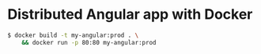 # Distributed Angular app with Docker

```bash
$ docker build -t my-angular:prod . \
    && docker run -p 80:80 my-angular:prod
```
